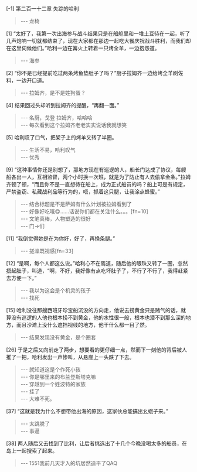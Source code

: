 
[-1] 第二百一十二章 失踪的哈利
>--- 龙椅<br>

[1] “太好了，我第一次出海参与战斗结果只是在船舱里和一堆土豆待在一起，听了几声炮响一切就都结束了，现在大家都在那边一起吃大餐庆祝战斗胜利，而我们却在这里伺候他们。”哈利一边在篝火上转着一只烤全羊，一边抱怨道。
>--- 海参<br>

[2] “你不是已经提前吃过两条烤鱼垫肚子了吗？”厨子拉姆齐一边给烤全羊刷佐料，一边开口道。
>--- 拉姆齐，是不是姓狗蛋？<br>

[4] 结果回过头却听到拉姆齐的提醒，“再翻一面。”
>--- 名厨，戈登 拉姆齐，哈哈哈<br>
>--- 每次看到这个拉姆齐老老实实说话我就想笑<br>

[5] 哈利叹了口气，把架子上的烤羊又转了半圈。
>--- 生活不易，哈利叹气<br>
>--- 优秀<br>

[9] “这种事情你还是别想了，那地方现在有巡逻的人，船长门达成了协议，每艘船各出一人，互相监督，两个小时换一次班，就是为了防止有人去偷拿金条。”拉姆齐顿了顿，“而且你不是一直想待在船上，成为正式船员的吗？船上可是有规定，严禁盗窃、私藏战利品等行为的，唔，抓着这只腿，让我涂点蜂蜜。”
>--- 结合标题是不是萨姆有什么计划被拉姆看到了<br>
>--- 好像好吃哦😋……话说你们都在关注什么。。。[fn=10]<br>
>--- 文笔真棒，人物塑造的很好<br>
>--- 门→们<br>

[11] “我倒觉得她是在为你好，好了，再换条腿。”
>--- 搓澡既视感[fn=33]<br>

[12] “是啊，每个人都这么说。”哈利心不在焉道，随后他的眼珠又转了一圈，忽然捂起肚子，叫道，“啊，不好，我好像有点吃坏肚子了，不行了不行了，我得赶紧去方便一下。”
>--- 我以为这会是个机灵的孩子<br>
>--- 找死<br>

[15] 哈利没往那艘西班牙珍宝船沉没的方向走，他说去捞黄金只是赌气的话，就算没有巡逻的人他也根本捞不到黄金，他的水性很一般，根本也潜不到那么深的地方，而且沙滩上没什么遮挡视线的地方，他干什么都一目了然。
>--- 结果发现没有黄金，是个圈套<br>

[26] 于是之后又向前走了两步，想要看的更仔细一点，然而下一刻他的背后被人推了一把，哈利发出一声惨叫，从悬崖上一头跌了下去。
>--- 就知道这是个作死小孩<br>
>--- 你是哪里来的布兰登斯塔克嘛<br>
>--- 穿越到一个姓波特的家族<br>
>--- 挂了<br>
>--- 大难不死。<br>

[37] “这就是我为什么不想带他出海的原因，这家伙总能搞出幺蛾子来。”
>--- 太跳脱了<br>
>--- 事逼<br>

[38] 两人随后又去找到了比利，让后者挑选出了十几个今晚没喝太多的船员，在岛上一起搜索了起来。
>--- 1551我前几天才入的坑居然追平了QAQ<br>

